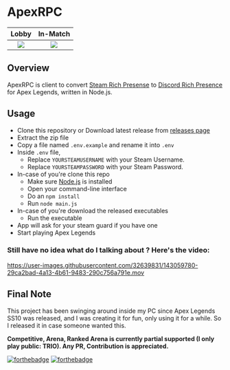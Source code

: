 # ApexRPC

Lobby            |  In-Match
:-------------------------:|:-------------------------:
![](https://user-images.githubusercontent.com/32639831/143062717-b1a8debc-d661-4baa-99d7-320571dd7fef.png)  |  ![](https://user-images.githubusercontent.com/32639831/143062754-fe1106da-a5a0-4393-b336-5b77b74f87cc.png)

## Overview

ApexRPC is client to convert [Steam Rich Presense](https://partner.steamgames.com/doc/features/enhancedrichpresence) to [Discord Rich Presence](https://discord.com/rich-presence) for Apex Legends, written in Node.js.

## Usage

 - Clone this repository or Download latest release from [releases page](https://github.com/Holfz/ApexRPC/releases)
- Extract the zip file
- Copy a file named `.env.example` and rename it into `.env`
- Inside `.env` file,
   - Replace `YOURSTEAMUSERNAME` with your Steam Username.
   - Replace `YOURSTEAMPASSWORD` with your Steam Password. 
- In-case of you're clone this repo
   - Make sure [Node.js](https://nodejs.org/en/) is installed
   - Open your command-line interface
   - Do an `npm install`
   - Run `node main.js`
- In-case of you're download the released executables
   - Run the executable
- App will ask for your steam guard if you have one
- Start playing Apex Legends

### Still have no idea what do I talking about ? Here's the video:

https://user-images.githubusercontent.com/32639831/143059780-29ca2bad-4a13-4b61-9483-290c756a791e.mov

## Final Note

This project has been swinging around inside my PC since Apex Legends SS10 was released, and I was creating it for fun, only using it for a while. So I released it in case someone wanted this.

**Competitive, Arena, Ranked Arena is currently partial supported (I only play public: TRIO). Any PR, Contribution is appreciated.**

[![forthebadge](https://forthebadge.com/images/badges/built-with-love.svg)](https://forthebadge.com) [![forthebadge](https://forthebadge.com/images/badges/made-with-javascript.svg)](https://forthebadge.com)
